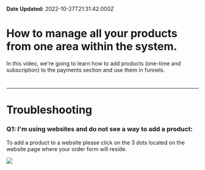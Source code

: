 **Date Updated:** 2022-10-27T21:31:42.000Z

# How to manage all your products from one area within the system.

  
In this video, we're going to learn how to add products (one-time and subscription) to the payments section and use them in funnels. 
  
  
#   

---

# **Troubleshooting**

### **Q1: I'm using websites and do not see a way to add a product:**

To add a product to a website please click on the 3 dots located on the website page where your order form will reside.

![](https://s3.amazonaws.com/cdn.freshdesk.com/data/helpdesk/attachments/production/48184495294/original/QcPJSvHswqaoZ8TBWbRHuq22mZxkip1g8Q.png?1643404941)

  